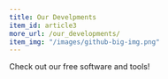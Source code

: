 ```yaml
---
title: Our Develpments 
item_id: article3
more_url: /our_developments/
item_img: "/images/github-big-img.png"
---
```

Check out our free software and tools!



